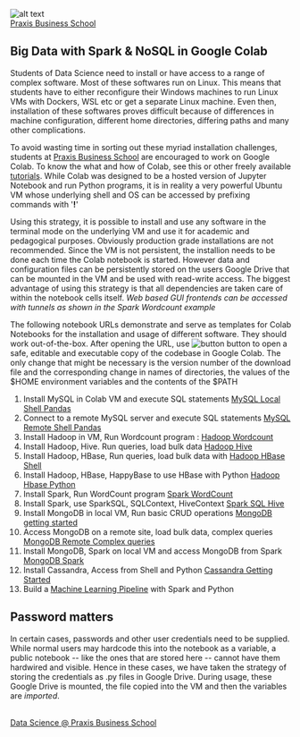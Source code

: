 ![alt text](https://4.bp.blogspot.com/-gbL5nZDkpFQ/XScFYwoTEII/AAAAAAAAAGY/CcVb_HDLwvs2Brv5T4vSsUcz7O4r2Q79ACK4BGAYYCw/s1600/kk3-header00-beta.png)<br>
[Praxis Business School](https://praxis.ac.in)<br>
## Big Data with Spark & NoSQL in Google Colab

Students of Data Science need to install or have access to a range of complex software. Most of these softwares run on Linux. This means that students have to either reconfigure their Windows machines to run Linux VMs with Dockers, WSL etc or get a separate Linux machine. Even then, installation of these softwares proves difficult because of differences in machine configuration, different home directories, differing paths and many other complications. <br>

To avoid wasting time in sorting out these myriad installation challenges, students at [Praxis Business School](https://praxis.ac.in) are encouraged to work on Google Colab. To know the what and how of Colab, see this or other freely available [tutorials](https://towardsdatascience.com/intro-to-google-colab-for-data-analytics-da5e3a37af8a). While Colab was designed to be a hosted version of Jupyter Notebook and run Python programs, it is in reality a very powerful Ubuntu VM whose underlying shell and OS can be accessed by prefixing commands with '__!__' <br>

Using this strategy, it is possible to install and use any software in the terminal mode on the underlying VM and use it for academic and pedagogical purposes. Obviously production grade installations are not recommended. Since the VM is not persistent, the installion needs to be done each time the Colab notebook is started. However data and configuration files can be persistently stored on the users Google Drive that can be mounted in the VM and be used with read-write access. The biggest advantage of using this strategy is that all dependencies are taken care of within the notebook cells itself. _Web based GUI frontends can be accessed with tunnels as shown in the Spark Wordcount example_ <br>

The following notebook URLs demonstrate and serve as templates for Colab Notebooks for the installation and usage of different software. They should work out-of-the-box. After opening the URL, use ![button](https://camo.githubusercontent.com/52feade06f2fecbf006889a904d221e6a730c194/68747470733a2f2f636f6c61622e72657365617263682e676f6f676c652e636f6d2f6173736574732f636f6c61622d62616467652e737667) button to open a safe, editable and executable copy of the codebase in Google Colab. The only change that might be necessary is the version number of the download file and the corresponding change in names of directories, the values of the $HOME environment variables and the contents of the $PATH <br>

1. Install MySQL in Colab VM and execute SQL statements [MySQL Local Shell Pandas](https://github.com/prithwis/KKolab/blob/main/KK_A1_MySQL_Local_Shell_Pandas.ipynb)
2. Connect to a remote MySQL server and execute SQL statements [MySQL Remote Shell Pandas](https://github.com/prithwis/KKolab/blob/main/KK_A2_MySQL_Remote_Shell_Pandas.ipynb)
3. Install Hadoop in VM, Run Wordcount program : [Hadoop Wordcount](https://github.com/prithwis/KKolab/blob/main/KK_B1_Hadoop_WordCount.ipynb)
4. Install Hadoop, Hive. Run queries, load bulk data [Hadoop Hive](https://github.com/prithwis/KKolab/blob/main/KK_B2_Hadoop_and_Hive.ipynb)
5. Install Hadoop, HBase, Run queries, load bulk data with [Hadoop HBase Shell](https://github.com/prithwis/KKolab/blob/main/KK_B3_Hadoop_HBase.ipynb)
6. Install Hadoop, HBase, HappyBase to use HBase with Python [Hadoop Hbase Python](https://github.com/Praxis-QR/BDSN/blob/main/KK_B3A_Hadoop_HBase_with_Python.ipynb)
7. Install Spark, Run WordCount program [Spark WordCount](https://github.com/prithwis/KKolab/blob/main/KK_C2_Spark_WordCount.ipynb)
8. Install Spark, use SparkSQL, SQLContext, HiveContext [Spark SQL Hive](https://github.com/prithwis/KKolab/blob/main/KK_C1_SparkSQL_SQLContext_HiveContext.ipynb)
9. Install MongoDB in local VM, Run basic CRUD operations [MongoDB getting started](https://github.com/prithwis/KKolab/blob/main/KK_D1_MongoDB_Local_CRUD_operations.ipynb)
10. Access MongoDB on a remote site, load bulk data, complex queries [MongoDB Remote Complex queries](https://github.com/prithwis/KKolab/blob/main/KK_D2_MongoDB_Remote_Complex_Queries.ipynb)
11. Install MongoDB, Spark on local VM and access MongoDB from Spark [MongoDB Spark](https://github.com/prithwis/KKolab/blob/main/KK_D3_MongoDB_Spark.ipynb)
12. Install Cassandra, Access from Shell and Python [Cassandra Getting Started](https://github.com/prithwis/KKolab/blob/main/KK_E1_Cassandra_Getting_Started.ipynb)
13. Build a [Machine Learning Pipeline](https://github.com/Praxis-QR/BDSN/blob/main/ML_Pipeline_2_Diabetes_Prediction.ipynb) with Spark and Python

## Password matters
In certain cases, passwords and other user credentials need to be supplied. While normal users may hardcode this into the notebook as a variable, a public notebook -- like the ones that are stored here -- cannot have them hardwired and visible. Hence in these cases, we have taken the strategy of storing the credentials as .py files in Google Drive. During usage, these Google Drive is mounted, the file copied into the VM and then the variables are _imported_. <br> <br>


[Data Science @ Praxis Business School](https://praxis.ac.in)<br>
